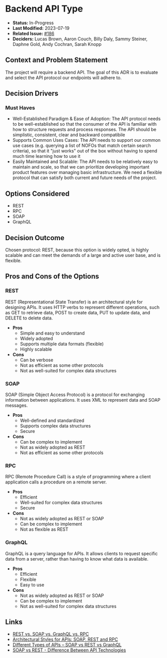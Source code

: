 # Backend API Type

- **Status:** In-Progress <!-- REQUIRED -->
- **Last Modified:** 2023-07-19 <!-- REQUIRED -->
- **Related Issue:** [#186](https://github.com/HHS/grants-equity/issues/186) <!-- RECOMMENDED -->
- **Deciders:** Lucas Brown, Aaron Couch, Billy Daly, Sammy Steiner, Daphne Gold, Andy Cochran, Sarah Knopp <!-- REQUIRED -->

## Context and Problem Statement

The project will require a backend API. The goal of this ADR is to evaluate and select the API protocol our endpoints will adhere to.

## Decision Drivers <!-- RECOMMENDED -->

### Must Haves
- Well-Established Paradigm & Ease of Adoption: The API protocol needs to be well-established so that the consumer of the API is familiar with how to structure requests and process responses. The API should be simplistic, consistent, clear and backward compatibile
- Supports Common Uses Cases: The API needs to support our common use cases (e.g. querying a list of NOFOs that match certain search criteria), so that it "just works" out of the box without having to spend much time learning how to use it 
- Easily Maintained and Scalable: The API needs to be relatively easy to maintain and scale, so that we can prioritize developing important product features over managing basic infrastructure. We need a flexible protocol that can satisfy both current and future needs of the project.


## Options Considered

- REST
- RPC
- SOAP
- GraphQL

## Decision Outcome <!-- REQUIRED -->

Chosen protocol: REST, because this option is widely opted, is highly scalable and can meet the demands of a large and active user base, and is flexible.


## Pros and Cons of the Options <!-- OPTIONAL -->

### REST

REST (Representational State Transfer) is an architectural style for designing APIs. It uses HTTP verbs to represent different operations, such as GET to retrieve data, POST to create data, PUT to update data, and DELETE to delete data.

- **Pros**
  - Simple and easy to understand
  - Widely adopted
  - Supports multiple data formats (flexible)
  - Highly scalable
- **Cons**
  - Can be verbose
  - Not as efficient as some other protocols
  - Not as well-suited for complex data structures

### SOAP

SOAP (Simple Object Access Protocol) is a protocol for exchanging information between applications. It uses XML to represent data and SOAP messages.

- **Pros**
  - Well-defined and standardized
  - Supports complex data structures
  - Secure
- **Cons**
  - Can be complex to implement
  - Not as widely adopted as REST
  - Not as efficient as some other protocols

### RPC

RPC (Remote Procedure Call) is a style of programming where a client application calls a procedure on a remote server. 

- **Pros**
  - Efficient
  - Well-suited for complex data structures
  - Secure
- **Cons**
  - Not as widely adopted as REST or SOAP
  - Can be complex to implement
  - Not as flexible as REST

### GraphQL

GraphQL is a query language for APIs. It allows clients to request specific data from a server, rather than having to know what data is available.

- **Pros**
  - Efficient
  - Flexible
  - Easy to use
- **Cons**
  - Not as widely adopted as REST or SOAP
  - Can be complex to implement
  - Not as well-suited for complex data structures


## Links <!-- OPTIONAL -->

- [REST vs. SOAP vs. GraphQL vs. RPC](https://www.altexsoft.com/blog/soap-vs-rest-vs-graphql-vs-rpc/)
- [Architectural Styles for APIs: SOAP, REST and RPC](https://medium.com/api-university/architectural-styles-for-apis-soap-rest-and-rpc-9f040aa270fa)
- [Different Types of APIs – SOAP vs REST vs GraphQL](https://www.freecodecamp.org/news/rest-vs-graphql-apis/)
- [SOAP vs REST - Difference Between API Technologies](https://aws.amazon.com/compare/the-difference-between-soap-rest/)

